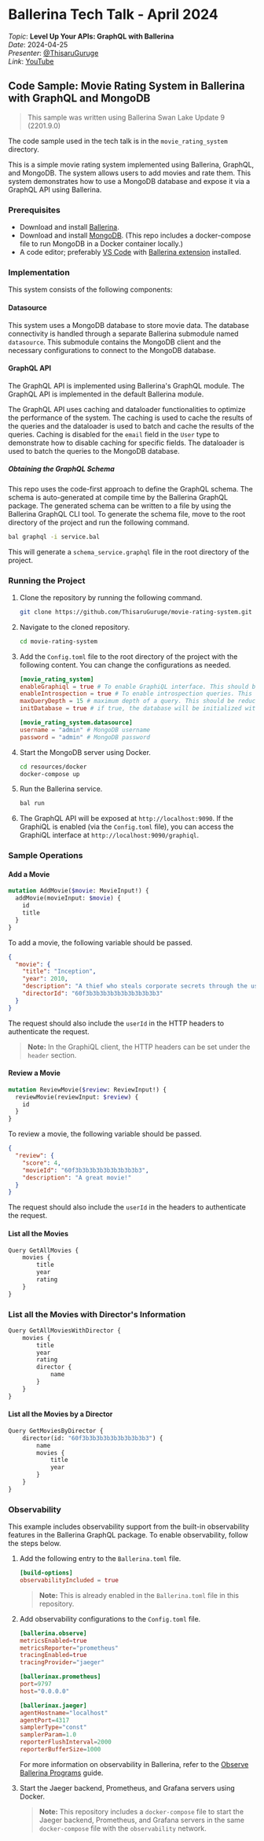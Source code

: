 # Ballerina Tech Talk - April 2024

_Topic_: **Level Up Your APIs: GraphQL with Ballerina** \
_Date_: 2024-04-25 \
_Presenter_: [@ThisaruGuruge](https://github.com/ThisaruGuruge) \
_Link_: [YouTube](https://www.youtube.com/watch?v=hkOMet6bF70)

## Code Sample: Movie Rating System in Ballerina with GraphQL and MongoDB

> This sample was written using Ballerina Swan Lake Update 9 (2201.9.0)

The code sample used in the tech talk is in the `movie_rating_system` directory.

This is a simple movie rating system implemented using Ballerina, GraphQL, and MongoDB. The system allows users to add movies and rate them. This system demonstrates how to use a MongoDB database and expose it via a GraphQL API using Ballerina.

### Prerequisites

- Download and install [Ballerina](https://ballerina.io/downloads/).
- Download and install [MongoDB](https://www.mongodb.com/try/download/community). (This repo includes a docker-compose file to run MongoDB in a Docker container locally.)
- A code editor; preferably [VS Code](https://code.visualstudio.com/) with [Ballerina extension](https://marketplace.visualstudio.com/items?itemName=wso2.ballerina) installed.

### Implementation

This system consists of the following components:

#### Datasource

This system uses a MongoDB database to store movie data. The database connectivity is handled through a separate Ballerina submodule named `datasource`. This submodule contains the MongoDB client and the necessary configurations to connect to the MongoDB database.

#### GraphQL API

The GraphQL API is implemented using Ballerina's GraphQL module. The GraphQL API is implemented in the default Ballerina module.

The GraphQL API uses caching and dataloader functionalities to optimize the performance of the system. The caching is used to cache the results of the queries and the dataloader is used to batch and cache the results of the queries. Caching is disabled for the `email` field in the `User` type to demonstrate how to disable caching for specific fields. The dataloader is used to batch the queries to the MongoDB database.

##### Obtaining the GraphQL Schema

This repo uses the code-first approach to define the GraphQL schema. The schema is auto-generated at compile time by the Ballerina GraphQL package. The generated schema can be written to a file by using the Ballerina GraphQL CLI tool. To generate the schema file, move to the root directory of the project and run the following command.

```bash
bal graphql -i service.bal
```

This will generate a `schema_service.graphql` file in the root directory of the project.

### Running the Project

1. Clone the repository by running the following command.

    ```bash
    git clone https://github.com/ThisaruGuruge/movie-rating-system.git
    ```

2. Navigate to the cloned repository.

    ```bash
    cd movie-rating-system
    ```

3. Add the `Config.toml` file to the root directory of the project with the following content. You can change the configurations as needed.

    ```toml
    [movie_rating_system]
    enableGraphiql = true # To enable GraphiQL interface. This should be disabled in a production environment
    enableIntrospection = true # To enable introspection queries. This should be disabled in a production environment
    maxQueryDepth = 15 # maximum depth of a query. This should be reduced to a lower value in a production environment
    initDatabase = true # if true, the database will be initialized with some data

    [movie_rating_system.datasource]
    username = "admin" # MongoDB username
    password = "admin" # MongoDB password
    ```

4. Start the MongoDB server using Docker.

    ```bash
    cd resources/docker
    docker-compose up
    ```

5. Run the Ballerina service.

    ```bash
    bal run
    ```

6. The GraphQL API will be exposed at `http://localhost:9090`. If the GraphiQL is enabled (via the `Config.toml` file), you can access the GraphiQL interface at `http://localhost:9090/graphiql`.

### Sample Operations

#### Add a Movie

```graphql
mutation AddMovie($movie: MovieInput!) {
  addMovie(movieInput: $movie) {
    id
    title
  }
}
```

To add a movie, the following variable should be passed.

```json
{
  "movie": {
    "title": "Inception",
    "year": 2010,
    "description": "A thief who steals corporate secrets through the use of dream-sharing technology is given the inverse task of planting an idea into the mind of a C.E.O.",
    "directorId": "60f3b3b3b3b3b3b3b3b3b3b3"
  }
}
```

The request should also include the `userId` in the HTTP headers to authenticate the request.

>**Note:** In the GraphiQL client, the HTTP headers can be set under the `header` section.

#### Review a Movie

```graphql
mutation ReviewMovie($review: ReviewInput!) {
  reviewMovie(reviewInput: $review) {
    id
  }
}
```

To review a movie, the following variable should be passed.

```json
{
  "review": {
    "score": 4,
    "movieId": "60f3b3b3b3b3b3b3b3b3b3",
    "description": "A great movie!"
  }
}
```

The request should also include the `userId` in the headers to authenticate the request.

#### List all the Movies

```graphql
Query GetAllMovies {
    movies {
        title
        year
        rating
    }
}
```

### List all the Movies with Director's Information

```graphql
Query GetAllMoviesWithDirector {
    movies {
        title
        year
        rating
        director {
            name
        }
    }
}
```

#### List all the Movies by a Director

```graphql
Query GetMoviesByDirector {
    director(id: "60f3b3b3b3b3b3b3b3b3b3") {
        name
        movies {
            title
            year
        }
    }
}
```

### Observability

This example includes observability support from the built-in observability features in the Ballerina GraphQL package. To enable observability, follow the steps below.

1. Add the following entry to the `Ballerina.toml` file.

    ```toml
    [build-options]
    observabilityIncluded = true
    ```

    >**Note:** This is already enabled in the `Ballerina.toml` file in this repository.

2. Add observability configurations to the `Config.toml` file.

    ```toml
    [ballerina.observe]
    metricsEnabled=true
    metricsReporter="prometheus"
    tracingEnabled=true
    tracingProvider="jaeger"

    [ballerinax.prometheus]
    port=9797
    host="0.0.0.0"

    [ballerinax.jaeger]
    agentHostname="localhost"
    agentPort=4317
    samplerType="const"
    samplerParam=1.0
    reporterFlushInterval=2000
    reporterBufferSize=1000
    ```

    For more information on observability in Ballerina, refer to the [Observe Ballerina Programs](https://ballerina.io/learn/observe-ballerina-programs/) guide.

3. Start the Jaeger backend, Prometheus, and Grafana servers using Docker.

    >**Note:** This repository includes a `docker-compose` file to start the Jaeger backend, Prometheus, and Grafana servers in the same `docker-compose` file with the `observability` network.

